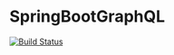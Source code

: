 # SpringBootGraphQL


[![Build Status](https://travis-ci.com/chetankokil/SpringBootGraphQL.svg?branch=master)](https://travis-ci.com/chetankokil/SpringBootGraphQL)
